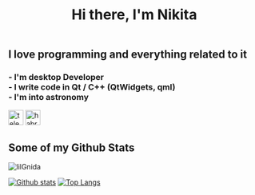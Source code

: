 <h1 align="center">Hi there, I'm Nikita</h1>

<h2 align='left' style="margin-top: 50px">I love programming and 
everything related to it</h2>

<h3 align='left'>
- I'm desktop Developer</br>
- I write code in Qt / C++ (QtWidgets, qml)</br>
- I'm into astronomy</br>
</h3>

[<img 
src='https://img.shields.io/badge/Telegram-2CA5E0?style=for-the-badge&logo=telegram&logoColor=white' 
alt='telegram' height='30'>](https://t.me/lilGnida)
[<img 
src='https://img.shields.io/badge/Gmail-D14836?style=for-the-badge&logo=gmail&logoColor=white' 
alt='habr' height='30'>](mailto:kartofanovich@gmail.com)

## Some of my Github Stats

<p align=left> <img src=https://komarev.com/ghpvc/?username=lilGnida 
alt=lilGnida 
/> </p>

[![Github 
stats](https://github-readme-stats.vercel.app/api?username=lilGnida&show_icons=true&include_all_commits=true)](https://github.com/lilGnida/github-readme-stats)
[![Top 
Langs](https://github-readme-stats.vercel.app/api/top-langs/?username=lilGnida&layout=compact)](https://github.com/lilGnida/github-readme-stats)

